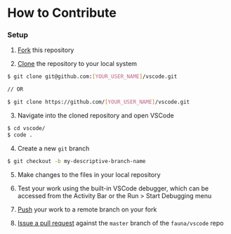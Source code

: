 # How to Contribute

### Setup

1. [Fork](https://help.github.com/en/github/getting-started-with-github/fork-a-repo) this repository

2. [Clone](https://help.github.com/en/github/creating-cloning-and-archiving-repositories/cloning-a-repository) the repository to your local system

```bash
$ git clone git@github.com:[YOUR_USER_NAME]/vscode.git

// OR

$ git clone https://github.com/[YOUR_USER_NAME]/vscode.git
```

3. Navigate into the cloned repository and open VSCode

```bash
$ cd vscode/
$ code .
```

4. Create a new `git` branch

```bash
$ git checkout -b my-descriptive-branch-name
```

5. Make changes to the files in your local repository

6. Test your work using the built-in VSCode debugger, which can be accessed from the Activity Bar or the Run > Start Debugging menu

7. [Push](https://help.github.com/en/github/using-git/pushing-commits-to-a-remote-repository) your work to a remote branch on your fork

8. [Issue a pull request](https://help.github.com/en/github/collaborating-with-issues-and-pull-requests/creating-a-pull-request) against the `master` branch of the `fauna/vscode` repo

